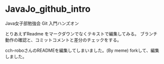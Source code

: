 # JavaJo_github_intro
Java女子部勉強会 Git 入門ハンズオン

とりあえずReadme をマークダウンでなくテキストで編集してみる。
ブランチ動作の確認と、コミットコメントと差分のチェックをする。

cch-roboさんのREADMEを編集してしまいました。(By meme)
forkして、編集しました。
